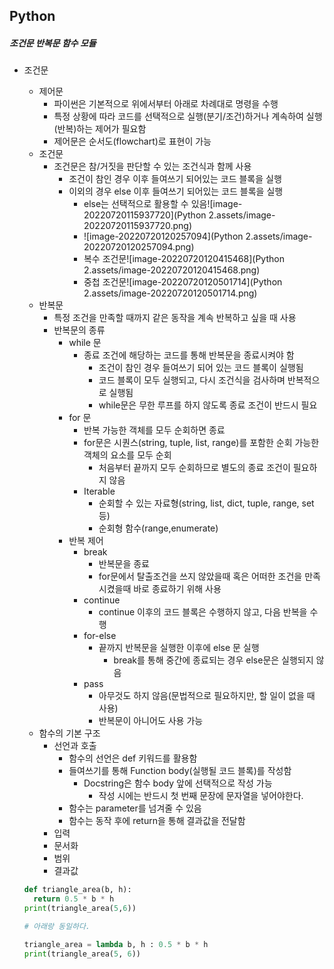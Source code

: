 ## Python

##### 조건문 반복문 함수 모듈

- 조건문
  - 제어문
    - 파이썬은 기본적으로 위에서부터 아래로 차례대로 명령을 수행
    - 특정 상황에 따라 코드를 선택적으로 실행(분기/조건)하거나 계속하여 실행(반복)하는 제어가 필요함
    - 제어문은 순서도(flowchart)로 표현이 가능
  - 조건문
    - 조건문은 참/거짓을 판단할 수 있는 조건식과 함께 사용
      - 조건이 참인 경우 이후 들여쓰기 되어있는 코드 블록을 실행
      - 이외의 경우 else 이후 들여쓰기 되어있는 코드 블록을 실행
        - else는 선택적으로 활용할 수 있음![image-20220720115937720](Python 2.assets/image-20220720115937720.png)
        - ![image-20220720120257094](Python 2.assets/image-20220720120257094.png)
        - 복수 조건문![image-20220720120415468](Python 2.assets/image-20220720120415468.png)
        - 중첩  조건문![image-20220720120501714](Python 2.assets/image-20220720120501714.png)
  - 반복문
    - 특정 조건을 만족할 때까지 같은 동작을 계속 반복하고 싶을 때 사용
    - 반복문의 종류
      - while 문
        - 종료 조건에 해당하는 코드를 통해 반복문을 종료시켜야 함
          - 조건이 참인 경우 들여쓰기 되어 있는 코드 블록이 실행됨
          - 코드 블록이 모두 실행되고, 다시 조건식을 검사하며 반복적으로 실행됨
          - while문은 무한 루프를 하지 않도록 종료 조건이 반드시 필요
      - for 문
        - 반복 가능한 객체를 모두 순회하면 종료
        - for문은 시퀀스(string, tuple, list, range)를 포함한 순회 가능한 객체의 요소를 모두 순회
          - 처음부터 끝까지 모두 순회하므로 별도의 종료 조건이 필요하지 않음
        - Iterable
          - 순회할 수 있는 자료형(string, list, dict, tuple, range, set 등)
          - 순회형 함수(range,enumerate)
      - 반복 제어
        - break
          - 반복문을 종료
          - for문에서 탈출조건을 쓰지 않았을때 혹은 어떠한 조건을 만족시켰을때 바로 종료하기 위해 사용
        - continue
          - continue 이후의 코드 블록은 수행하지 않고, 다음 반복을 수행
        - for-else
          - 끝까지 반복문을 실행한 이후에 else 문 실행
            - break를 통해 중간에 종료되는 경우 else문은 실행되지 않음
        - pass
          - 아무것도 하지 않음(문법적으로 필요하지만, 할 일이 없을 때 사용)
          - 반복문이 아니어도 사용 가능
  - 함수의 기본 구조
    - 선언과 호출
      - 함수의 선언은 def 키워드를 활용함
      - 들여쓰기를 통해 Function body(실행될 코드 블록)를 작성함
        - Docstring은 함수 body 앞에 선택적으로 작성 가능
          - 작성 시에는 반드시 첫 번째 문장에 문자열을 넣어야한다.
      - 함수는 parameter를 넘겨줄 수 있음
      - 함수는 동작 후에 return을 통해 결과값을 전달함
    - 입력
    - 문서화
    - 범위
    - 결과값

  ```python
  def triangle_area(b, h):
    return 0.5 * b * h
  print(triangle_area(5,6))
  
  # 아래랑 동일하다.
  
  triangle_area = lambda b, h : 0.5 * b * h
  print(triangle_area(5, 6))
  ```

